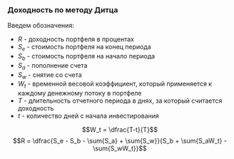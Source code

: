 ### Доходность по методу Дитца
Введем обозначения:
- $R$ - доходность портфеля в процентах
- $S_e$ - стоимость портфеля на конец периода
- $S_b$ - стоимость портфеля на начало периода
- $S_a$ - пополнение счета
- $S_w$ - снятие со счета
- $W_t$ - временной весовой коэффициент, который применяется к каждому денежному потоку в портфеле
- $T$ - длительность отчетного периода в днях, за который считается доходность
- $t$ - количество дней с начала инвестирования

$$W_t = \dfrac{T-t}{T}$$
$$R = \dfrac{S_e - S_b - \sum{S_a} + \sum{S_w}}{S_b + \sum{S_aW_t} - \sum{S_wW_t}}$$
